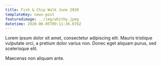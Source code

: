 ```yaml
---
title: Fish & Chip Walk June 2020
templateKey: news-post
featuredimage: ../img/whitby.jpeg
datetime: 2020-06-05T09:11:36.076Z
---
```

Lorem ipsum dolor sit amet, consectetur adipiscing elit. Mauris tristique vulputate orci, a pretium dolor varius non. Donec eget aliquam purus, sed scelerisque elit.

Maecenas non aliquam ante.